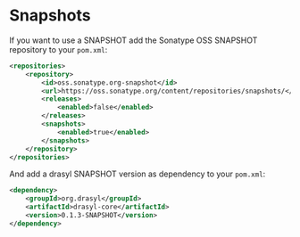 # Snapshots

If you want to use a SNAPSHOT add the Sonatype OSS SNAPSHOT repository to your `pom.xml`:
```xml
<repositories>
    <repository>
        <id>oss.sonatype.org-snapshot</id>
        <url>https://oss.sonatype.org/content/repositories/snapshots/</url>
        <releases>
            <enabled>false</enabled>
        </releases>
        <snapshots>
            <enabled>true</enabled>
        </snapshots>
    </repository>
</repositories>
```

And add a drasyl SNAPSHOT version as dependency to your `pom.xml`:
```xml
<dependency>
    <groupId>org.drasyl</groupId>
    <artifactId>drasyl-core</artifactId>
    <version>0.1.3-SNAPSHOT</version>
</dependency>
```